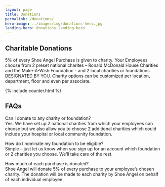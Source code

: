 ```yaml
---
layout: page
title: Donations
permalink: /donations/
hero-image: ../images/img/donations-hero.jpg
landing-hero: donations-landing-hero
---
```


<h2>Charitable Donations</h2>
<p>5% of every Shoe Angel Purchase is given to charity. Your Employees choose from 2 preset national charites – Ronald McDonald House Charities and the Make-A-Wish Foundation - and 2 local charities or foundations DESIGNATED BY YOU. Charity options can be customized per location, department, floor and even per associate.</p>

{% include counter.html %}

<h2>FAQs</h2>
<div class="faq">
  <p>Can I donate to any charity or foundation?<br><span class="answer">Yes. We have set up 2 national charities from which your employees can choose but we also allow you to choose 2 additional charities which could include your hospital or local community foundation.</span></p>
  <p>How do I nominate my foundation to be eligible?<br><span class="answer">Simple – just let us know when you sign up for an account which foundation or 2 charities you choose. We’ll take care of the rest.</span></p>
  <p>How much of each purchase is donated?<br><span class="answer">Shoe Angel will donate 5% of every purchase to your employee’s chosen charity. The donation will be made to each charity by Shoe Angel on behalf of each individual employee.</span></p>
</div>
